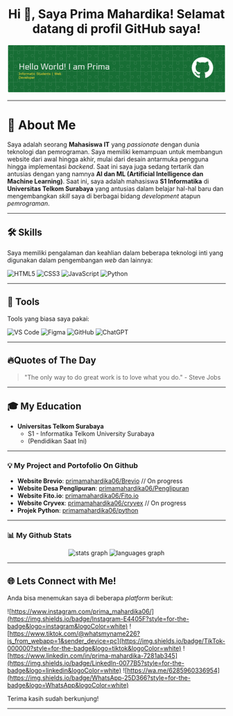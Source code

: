 <h1 align="center">
  Hi 👋, Saya Prima Mahardika! Selamat datang di profil GitHub saya!
</h1>

![prima](img/github-header-banner%20(2).png)

---

# 🚀 About Me

Saya adalah seorang **Mahasiswa IT** yang _passionate_ dengan dunia teknologi dan pemrograman. Saya memiliki kemampuan untuk membangun website dari awal hingga akhir, mulai dari desain antarmuka pengguna hingga implementasi _backend_. Saat ini saya juga sedang tertarik dan antusias dengan yang namnya **AI dan ML (Artificial Intelligence dan Machine Learning)**. Saat ini, saya adalah mahasiswa **S1 Informatika** di **Universitas Telkom Surabaya** yang antusias dalam belajar hal-hal baru dan mengembangkan _skill_ saya di berbagai bidang _development_ atapun _pemrograman_.

---

## 🛠️ Skills

Saya memiliki pengalaman dan keahlian dalam beberapa teknologi inti yang digunakan dalam pengembangan _web_ dan lainnya:

<p align="left">
  <img src="https://img.shields.io/badge/HTML5-E34F26?style=for-the-badge&logo=html5&logoColor=white" alt="HTML5" />
  <img src="https://img.shields.io/badge/CSS3-1572B6?style=for-the-badge&logo=css3&logoColor=white" alt="CSS3" />
  <img src="https://img.shields.io/badge/JavaScript-F7DF1E?style=for-the-badge&logo=javascript&logoColor=black" alt="JavaScript" />
  <img src="https://img.shields.io/badge/Python-3776AB?style=for-the-badge&logo=python&logoColor=white" alt="Python" />
</p>

---

## 🔧 Tools

Tools yang biasa saya pakai:

<p align="left">
  <img src="https://img.shields.io/badge/VS%20Code-0078D4?style=for-the-badge&logo=visualstudiocode&logoColor=white" alt="VS Code" />
  <img src="https://img.shields.io/badge/Figma-F24E1E?style=for-the-badge&logo=figma&logoColor=white" alt="Figma" />
  <img src="https://img.shields.io/badge/GitHub-181717?style=for-the-badge&logo=github&logoColor=white" alt="GitHub" />
  <img src="https://img.shields.io/badge/ChatGPT-00A67E?style=for-the-badge&logo=openai&logoColor=white" alt="ChatGPT" />
</p>

---

## 🔥Quotes of The Day 

> "The only way to do great work is to love what you do." - Steve Jobs

---

## 🎓 My Education

* **Universitas Telkom Surabaya**
    * S1 - Informatika Telkom University Surabaya
    * (Pendidikan Saat Ini)

---


### 💡 My Project and Portofolio On Github
   * **Website Brevio**: [primamahardika06/Brevio](https://primamahardika06.github.io/Brevio/) // On progress
   * **Website Desa Penglipuran**: [primamahardika06/Penglipuran](https://primamahardika06.github.io/Penglipuran/)
   * **Website Fito.io**: [primamahardika06/Fito.io](https://primamahardika06.github.io/Fito.io/)
   * **Website Cryvex**: [primamahardika06/cryvex](https://primamahardika06.github.io/cryvex/)  // On progress
   * **Projek Python**: [primamahardika06/python](https://github.com/primamahardika06/python)

---


### 📊 My Github Stats

<div align="center">
  <img src="https://github-readme-stats.vercel.app/api?username=primamahardika06&hide_title=false&hide_rank=false&show_icons=true&include_all_commits=true&count_private=true&disable_animations=false&theme=dracula&locale=en&hide_border=false&order=1" height="150" alt="stats graph"  />
  <img src="https://github-readme-stats.vercel.app/api/top-langs?username=primamahardika06&locale=en&hide_title=false&layout=compact&card_width=320&langs_count=5&theme=dracula&hide_border=false&order=2" height="150" alt="languages graph"  />
</div>


---

## 🌐 Lets Connect with Me!

Anda bisa menemukan saya di beberapa _platform_ berikut:

![https://www.instagram.com/prima_mahardika06/](https://img.shields.io/badge/Instagram-E4405F?style=for-the-badge&logo=instagram&logoColor=white)
![https://www.tiktok.com/@whatsmyname226?is_from_webapp=1&sender_device=pc](https://img.shields.io/badge/TikTok-000000?style=for-the-badge&logo=tiktok&logoColor=white)
![https://www.linkedin.com/in/prima-mahardika-7281ab345](https://img.shields.io/badge/LinkedIn-0077B5?style=for-the-badge&logo=linkedin&logoColor=white)
![https://wa.me/6285960336954](https://img.shields.io/badge/WhatsApp-25D366?style=for-the-badge&logo=WhatsApp&logoColor=white)

Terima kasih sudah berkunjung!

---



